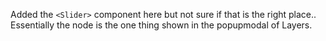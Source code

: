 Added the `<Slider>` component here but not sure if that is the right place.. Essentially the node is the one thing shown in the popupmodal of Layers.